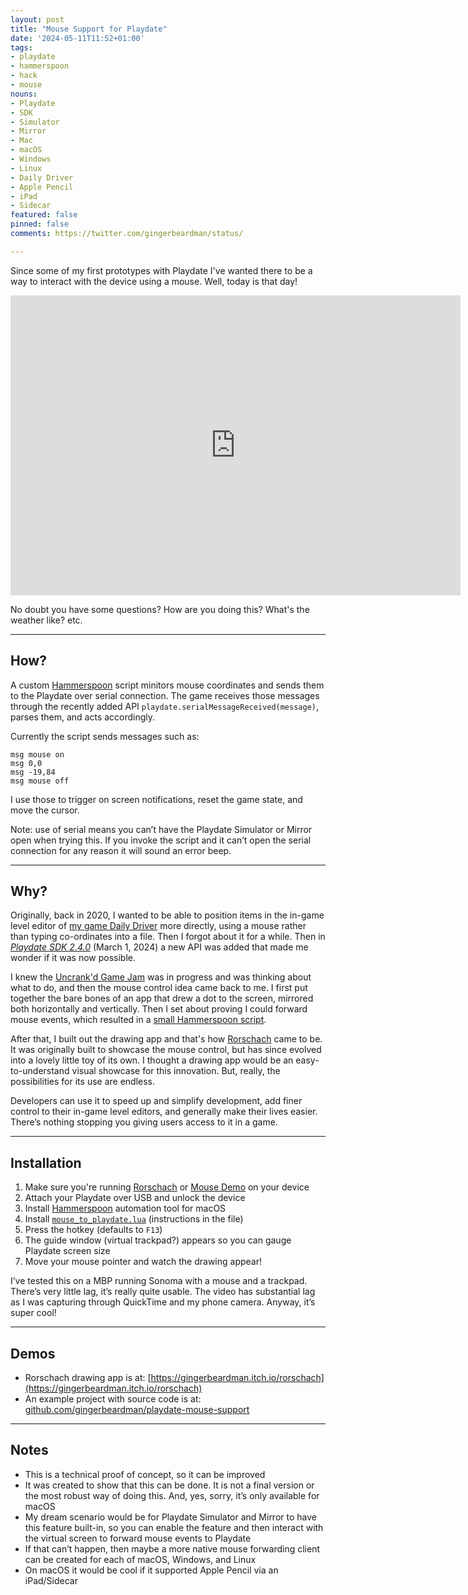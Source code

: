 ```yaml
---
layout: post
title: "Mouse Support for Playdate"
date: '2024-05-11T11:52+01:00'
tags:
- playdate
- hammerspoon
- hack
- mouse
nouns:
- Playdate
- SDK
- Simulator
- Mirror
- Mac
- macOS
- Windows
- Linux
- Daily Driver
- Apple Pencil
- iPad
- Sidecar
featured: false
pinned: false
comments: https://twitter.com/gingerbeardman/status/

---
```


Since some of my first prototypes with Playdate I've wanted there to be a way to interact with the device using a mouse. Well, today is that day!

<iframe width="720" height="480" src="https://www.youtube.com/embed/PF4emlHhYCM" title="YouTube video player" frameborder="0" allow="accelerometer; autoplay; clipboard-write; encrypted-media; gyroscope; picture-in-picture; web-share" referrerpolicy="strict-origin-when-cross-origin" allowfullscreen></iframe>

No doubt you have some questions? How are you doing this? What's the weather like? etc.

----

## How?

A custom [Hammerspoon](https://www.hammerspoon.org) script minitors mouse coordinates and sends them to the Playdate over serial connection. The game receives those messages through the recently added API `playdate.serialMessageReceived(message)`, parses them, and acts accordingly.

Currently the script sends messages such as:

```
msg mouse on
msg 0,0
msg -19,84
msg mouse off
```

I use those to trigger on screen notifications, reset the game state, and move the cursor.

Note: use of serial means you can’t have the Playdate Simulator or Mirror open when trying this. If you invoke the script and it can’t open the serial connection for any reason it will sound an error beep.

----

## Why?

Originally, back in 2020, I wanted to be able to position items in the in-game level editor of [my game Daily Driver](/tag/dailydriver/) more directly, using a mouse rather than typing co-ordinates into a file. Then I forgot about it for a while. Then in [*Playdate SDK 2.4.0*](https://sdk.play.date/changelog/#_2_4_0) (March 1, 2024) a new API was added that made me wonder if it was now possible.

I knew the [Uncrank'd Game Jam](https://itch.io/jam/uncrankdjam) was in progress and was thinking about what to do, and then the mouse control idea came back to me. I first put together the bare bones of an app that drew a dot to the screen, mirrored both horizontally and vertically. Then I set about proving I could forward mouse events, which resulted in a [small Hammerspoon script](https://github.com/gingerbeardman/playdate-mouse-support/blob/main/mouse/mouse_to_playdate.lua).

After that, I built out the drawing app and that's how [Rorschach](https://gingerbeardman.itch.io/rorschach) came to be. It was originally built to showcase the mouse control, but has since evolved into a lovely little toy of its own. I thought a drawing app would be an easy-to-understand visual showcase for this innovation. But, really, the possibilities for its use are endless.

Developers can use it to speed up and simplify development, add finer control to their in-game level editors, and generally make their lives easier. There’s nothing stopping you giving users access to it in a game.

----

## Installation

1. Make sure you're running [Rorschach](https://gingerbeardman.itch.io/rorschach) or [Mouse Demo](https://github.com/gingerbeardman/playdate-mouse-support/releases/tag/240511) on your device
1. Attach your Playdate over USB and unlock the device
1. Install [Hammerspoon](https://www.hammerspoon.org/) automation tool for macOS
1. Install [`mouse_to_playdate.lua`](https://github.com/gingerbeardman/playdate-mouse-support/blob/main/mouse/mouse_to_playdate.lua) (instructions in the file)
1. Press the hotkey (defaults to `F13`)
1. The guide window (virtual trackpad?) appears so you can gauge Playdate screen size
1. Move your mouse pointer and watch the drawing appear!

I’ve tested this on a MBP running Sonoma with a mouse and a trackpad. There’s very little lag, it’s really quite usable. The video has substantial lag as I was capturing through QuickTime and my phone camera. Anyway, it’s super cool!

----

## Demos

- Rorschach drawing app is at: [https://gingerbeardman.itch.io/rorschach](https://gingerbeardman.itch.io/rorschach)
- An example project with source code is at: [github.com/gingerbeardman/playdate-mouse-support](https://github.com/gingerbeardman/playdate-mouse-support)

----

## Notes

- This is a technical proof of concept, so it can be improved
- It was created to show that this can be done. It is not a final version or the most robust way of doing this. And, yes, sorry, it’s only available for macOS
- My dream scenario would be for Playdate Simulator and Mirror to have this feature built-in, so you can enable the feature and then interact with the virtual screen to forward mouse events to Playdate
- If that can’t happen, then maybe a more native mouse forwarding client can be created for each of macOS, Windows, and Linux
- On macOS it would be cool if it supported Apple Pencil via an iPad/Sidecar
